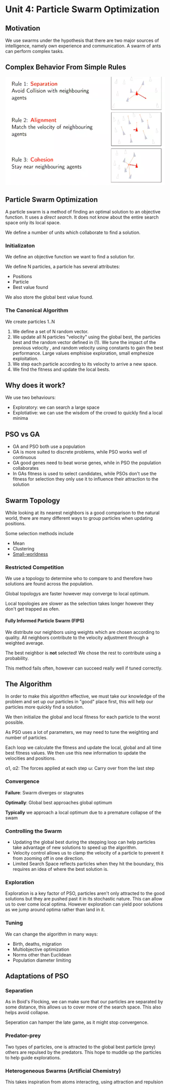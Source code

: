 # Unit 4: Particle Swarm Optimization

## Motivation

We use swarms under the hypothesis that there are two major sources of intelligence, namely own experience and communication. A swarm of ants can perform complex tasks. 

## Complex Behavior From Simple Rules
!["Flocking"](assets/flocking.png)

## Particle Swarm Optimization

A particle swarm is a method of finding an optimal solution to an objective function. It uses a _direct search_. It does not know about the entire search space only its local space. 

We define a number of units which collaborate to find a solution. 

### Initializaton

We define an objective function we want to find a solution for. 

We define N particles, a particle has several attributes:
* Positions
* Particle 
* Best value found

We also store the global best value found. 

### The Canonical Algorithm
We create particles 1..N
1. We define a set of N random vector.
2. We update all N particles "velocity" using the global best, the particles best and the random vector defined in (1). We tune the impact of the previous velocity , and random velocity using constants to gain the best performance. Large values emphisise exploration, small emphesize exploitation.  
3. We step each particle according to its velocity to arrive a new space.
4. We find the fitness and update the local bests. 

## Why does it work?

We use two behaviours:

* Exploratory: we can search a large space
* Explotiative: we can use the wisdom of the crowd to quickly find a local minima

## PSO vs GA

* GA and PSO both use a population
* GA is more suited to discrete problems, while PSO works well of continuous
* GA good genes need to beat worse genes, while in PSO the population collaborates
* In GAs fitness is used to select candidates, while PSOs don't use the fitness for selection they only use it to influence their attraction to the solution

## Swarm Topology

While looking at its nearest neighbors is a good comparison to the natural world, there are many different ways to group particles when updating positions.

Some selection methods include 
* Mean
* Clustering 
* <a href="https://en.wikipedia.org/wiki/Small-world_network">Small-worldness </a>

### Restricted Competition

We use a topology to determine who to compare  to and therefore hwo solutions are found across the population.

Global topologys are faster however may converge to local optimum.

Local topologies are slower as the selection takes longer however they don't get trapped as ofen. 

#### Fully Informed Particle Swarm (FIPS)

We distribute our neighbors using weights which are chosen according to quality. All neighbors contribute to the velocity adjustment through a weighted average. 

The best neighbor is **not** selected! We chose the rest to contribute using a probability. 

This method fails often, however can succeed really well if tuned correctly.

## The Algorithm

In order to make this algorithm effective, we must take our knowledge of the problem and set up our particles in  "good" place first, this will help our particles more quickly find a solution.

We then initialize the global and local fitness for each particle to the worst possible. 

As PSO uses a lot of parameters, we may need to tune the weighting and number of particles. 

Each loop we calculate the fitness and update the local, global and all time best fitness values. We then use this new information to update the velocities and positions.

α1, α2: The forces applied at each step
ω: Carry over from the last step

### Convergence

**Failure**: Swarm diverges or stagnates

**Optimally**: Global best approaches global optimum

**Typically** we approach a local optimum due to a premature collapse of the swam

### Controlling the Swarm

* Updating the global best during the stepping loop can help particles take advantage of new solutions to speed up the algorithm.
* Velocity control allows us to clamp the velocity of a particle to prevent it from zooming off in one direction.
* Limited Search Space reflects particles when they hit the boundary, this requires an idea of where the best solution is.

### Exploration

Exploration is a key factor of PSO, particles aren't only attracted to the good solutions but they are pushed past it in its stochastic nature. This can allow us to over come local optima. However exploration can yield poor solutions as we jump around optima rather than land in it. 

### Tuning

We can change the algorithm in many ways:

* Birth, deaths, migration
* Multiobjective optimization
* Norms other than Euclidean
* Population diameter limiting

## Adaptations of PSO

### Separation 

As in Boid's Flocking, we can make sure that our particles are separated by some distance, this allows us to cover more of the search space. This also helps avoid collapse.

Seperation can hamper the late game, as it might stop convergence. 

### Predator-prey

Two types of particles, one is attracted to the global best particle (prey) others are repulsed by the predators. This hope to muddle up the particles to help guide explorations.

### Heterogeneous Swarms (Artificial Chemistry)

This takes inspiration from atoms interacting, using attraction and repulsion



